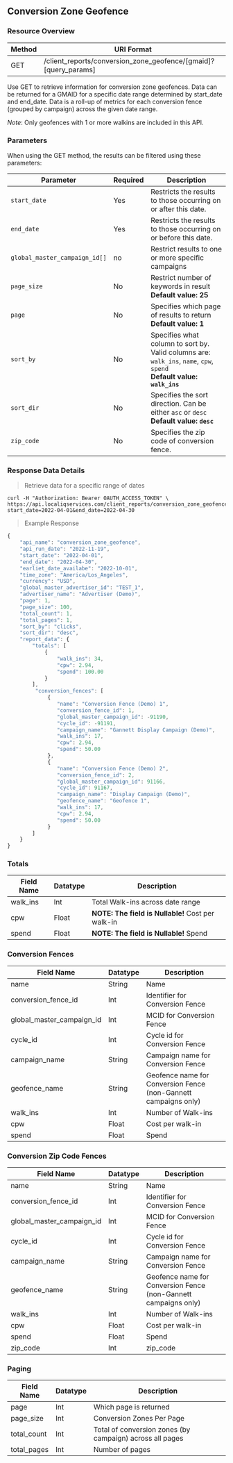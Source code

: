 ## Conversion Zone Geofence

### Resource Overview

| Method | URI Format |
|---|---|
| GET | /client_reports/conversion_zone_geofence/[gmaid]?[query_params] |

Use GET to retrieve information for conversion zone geofences. Data can be returned for a GMAID for a specific date range determined by start_date and end_date. Data is a roll-up of metrics for each conversion fence (grouped by campaign) across the given date range.

*Note*: Only geofences with 1 or more walkins are included in this API.

### Parameters

When using the GET method, the results can be filtered using these parameters:

| Parameter | Required | Description |
|---|---|---|
|`start_date`|Yes|Restricts the results to those occurring on or after this date.|
|`end_date`|Yes|Restricts the results to those occurring on or before this date.|
|`global_master_campaign_id[]`| no |Restrict results to one or more specific campaigns|
|`page_size`|No|Restrict number of keywords in result <br><b>Default value: 25</b> |
|`page`|No|Specifies which page of results to return <br><b>Default value: 1</b>|
|`sort_by`|No|Specifies what column to sort by.  Valid columns are: `walk_ins`, `name`, `cpw`, `spend` <br><b>Default value: `walk_ins`</b>|
|`sort_dir`|No|Specifies the sort direction.  Can be either `asc` or `desc` <br><b>Default value: `desc`</b>|
|`zip_code`|No|Specifies the zip code of conversion fence.</b>|


### Response Data Details

> Retrieve data for a specific range of dates

```
curl -H "Authorization: Bearer OAUTH_ACCESS_TOKEN" \
https://api.localiqservices.com/client_reports/conversion_zone_geofence/TEST_1?start_date=2022-04-01&end_date=2022-04-30
```

> Example Response

```javascript
{
    "api_name": "conversion_zone_geofence",
    "api_run_date": "2022-11-19",
    "start_date": "2022-04-01",
    "end_date": "2022-04-30",
    "earliet_date_availabe": "2022-10-01",
    "time_zone": "America/Los_Angeles",
    "currency": "USD",
    "global_master_advertiser_id": "TEST_1",
    "advertiser_name": "Advertiser (Demo)",
    "page": 1,
    "page_size": 100,
    "total_count": 1,
    "total_pages": 1,
    "sort_by": "clicks",
    "sort_dir": "desc",
    "report_data": {
        "totals": [
            {
                "walk_ins": 34,
                "cpw": 2.94,
                "spend": 100.00
            }
        ],
         "conversion_fences": [
             {
                "name": "Conversion Fence (Demo) 1",
                "conversion_fence_id": 1,
                "global_master_campaign_id": -91190,
                "cycle_id": -91191,
                "campaign_name": "Gannett Display Campaign (Demo)",
                "walk_ins": 17,
                "cpw": 2.94,
                "spend": 50.00
             },
             {
                "name": "Conversion Fence (Demo) 2",
                "conversion_fence_id": 2,
                "global_master_campaign_id": 91166,
                "cycle_id": 91167,
                "campaign_name": "Display Campaign (Demo)",
                "geofence_name": "Geofence 1",
                "walk_ins": 17,
                "cpw": 2.94,
                "spend": 50.00
             }
        ]
    }
}
```

### Totals

| Field Name | Datatype | Description |
|---|---|---|
|walk_ins | Int | Total Walk-ins across date range |
|cpw | Float | <b>NOTE: The field is Nullable!</b> Cost per walk-in |
|spend | Float | <b>NOTE: The field is Nullable!</b> Spend |

### Conversion Fences

| Field Name | Datatype | Description |
|---|---|---
|name | String | Name |
|conversion_fence_id | Int | Identifier for Conversion Fence |
|global_master_campaign_id | Int | MCID for Conversion Fence |
|cycle_id | Int | Cycle id for Conversion Fence |
|campaign_name | String | Campaign name for Conversion Fence |
|geofence_name | String | Geofence name for Conversion Fence (non-Gannett campaigns only)|
|walk_ins | Int | Number of Walk-ins |
|cpw | Float | Cost per walk-in |
|spend | Float | Spend |

### Conversion Zip Code Fences

| Field Name | Datatype | Description |
|---|---|---
|name | String | Name |
|conversion_fence_id | Int | Identifier for Conversion Fence |
|global_master_campaign_id | Int | MCID for Conversion Fence |
|cycle_id | Int | Cycle id for Conversion Fence |
|campaign_name | String | Campaign name for Conversion Fence |
|geofence_name | String | Geofence name for Conversion Fence (non-Gannett campaigns only)|
|walk_ins | Int | Number of Walk-ins |
|cpw | Float | Cost per walk-in |
|spend | Float | Spend |
|zip_code | Int | zip_code |

### Paging

| Field Name | Datatype | Description |
|---|---|---|
|page | Int | Which page is returned |
|page_size | Int | Conversion Zones Per Page |
|total_count | Int | Total of conversion zones (by campaign) across all pages |
|total_pages | Int | Number of pages |
